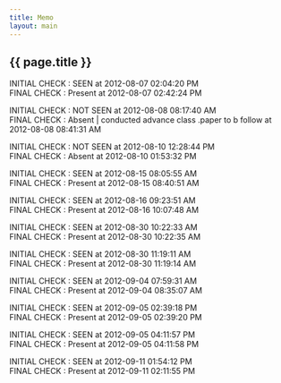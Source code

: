 ```yaml
---
title: Memo
layout: main
---
```


## {{ page.title }}

INITIAL CHECK : SEEN at 2012-08-07 02:04:20 PM  
FINAL CHECK   : Present at 2012-08-07 02:42:24 PM

INITIAL CHECK : NOT SEEN at 2012-08-08 08:17:40 AM  
FINAL CHECK   : Absent | conducted advance class .paper to b follow at 2012-08-08 08:41:31 AM

INITIAL CHECK : NOT SEEN at 2012-08-10 12:28:44 PM  
FINAL CHECK   : Absent at 2012-08-10 01:53:32 PM

INITIAL CHECK : SEEN at 2012-08-15 08:05:55 AM  
FINAL CHECK   : Present at 2012-08-15 08:40:51 AM

INITIAL CHECK : SEEN at 2012-08-16 09:23:51 AM  
FINAL CHECK   : Present at 2012-08-16 10:07:48 AM

INITIAL CHECK : SEEN at 2012-08-30 10:22:33 AM  
FINAL CHECK   : Present at 2012-08-30 10:22:35 AM

INITIAL CHECK : SEEN at 2012-08-30 11:19:11 AM  
FINAL CHECK   : Present at 2012-08-30 11:19:14 AM

INITIAL CHECK : SEEN at 2012-09-04 07:59:31 AM  
FINAL CHECK   : Present at 2012-09-04 08:35:07 AM

INITIAL CHECK : SEEN at 2012-09-05 02:39:18 PM  
FINAL CHECK   : Present at 2012-09-05 02:39:20 PM

INITIAL CHECK : SEEN at 2012-09-05 04:11:57 PM  
FINAL CHECK   : Present at 2012-09-05 04:11:58 PM

INITIAL CHECK : SEEN at 2012-09-11 01:54:12 PM  
FINAL CHECK   : Present at 2012-09-11 02:11:55 PM